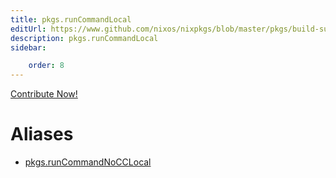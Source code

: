 ```yaml
---
title: pkgs.runCommandLocal
editUrl: https://www.github.com/nixos/nixpkgs/blob/master/pkgs/build-support/trivial-builders/default.nix#L44C21
description: pkgs.runCommandLocal
sidebar:

    order: 8
---
```


<a href="https://www.github.com/nixos/nixpkgs/blob/master/pkgs/build-support/trivial-builders/default.nix#L44C21">Contribute Now!</a>


# Aliases

- [pkgs.runCommandNoCCLocal](reference/pkgs/pkgs-runCommandNoCCLocal)


